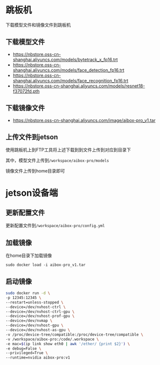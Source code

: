 # 跳板机 

下载模型文件和镜像文件到跳板机

## 下载模型文件

- https://nbstore.oss-cn-shanghai.aliyuncs.com/models/bytetrack_x_fp16.trt
- https://nbstore.oss-cn-shanghai.aliyuncs.com/models/face_detection_fp16.trt
- https://nbstore.oss-cn-shanghai.aliyuncs.com/models/face_recognition_fp16.trt
- https://nbstore.oss-cn-shanghai.aliyuncs.com/models/resnet18-f37072fd.pth

## 下载镜像文件

- https://nbstore.oss-cn-shanghai.aliyuncs.com/image/aibox-pro_v1.tar

## 上传文件到jetson

使用跳板机上到FTP工具将上述下载到到文件上传到对应到目录下

其中，模型文件上传到`/workspace/aibox-pro/models`

镜像文件上传到home目录即可

# jetson设备端

## 更新配置文件

更新配置文件到`/workspace/aibox-pro/config.yml`

## 加载镜像

在home目录下加载镜像

`sudo docker load -i aibox-pro_v1.tar`

## 启动镜像

```bash
sudo docker run -d \
-p 12345:12345 \
--restart=unless-stopped \
--device=/dev/nvhost-ctrl \
--device=/dev/nvhost-ctrl-gpu \
--device=/dev/nvhost-prof-gpu \
--device=/dev/nvmap \
--device=/dev/nvhost-gpu \
--device=/dev/nvhost-as-gpu \
-v /proc/device-tree/compatible:/proc/device-tree/compatible \
-v /workspace/aibox-pro:/code/.workspace \
-e mac=$(ip link show eth0 | awk '/ether/ {print $2}') \
-e debug=False \
--privileged=True \
--runtime=nvidia aibox-pro:v1
```